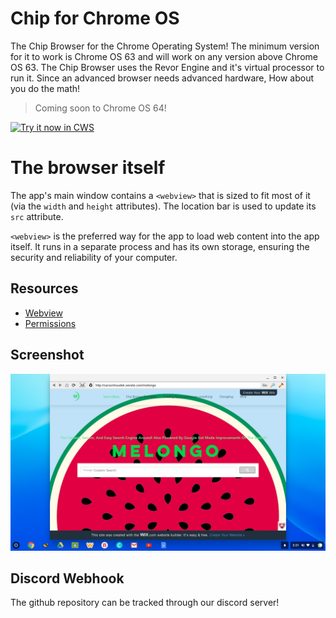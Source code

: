 # Chip for Chrome OS
The Chip Browser for the Chrome Operating System! The minimum version for it to work is Chrome OS 63 and will work on any version above Chrome OS 63. The Chip Browser uses the Revor Engine and it's virtual processor to run it. Since an advanced browser needs advanced hardware, How about you do the math!

> Coming soon to Chrome OS 64!

<a target="_blank" href="https://chrome.google.com/webstore/detail/edggnmnajhcbhlnpjnogkjpghaikidaa">![Try it now in CWS](https://raw.github.com/GoogleChrome/chrome-app-samples/master/tryitnowbutton.png "Click here to install Chip for Chrome OS from the Chrome Web Store")</a>

# The browser itself

The app's main window contains a `<webview>` that is sized to fit most of it
(via the `width` and `height` attributes). The location bar is used to
update its `src` attribute.

`<webview>` is the preferred way for the app to load web content into the app itself. It
runs in a separate process and has its own storage, ensuring the security and
reliability of your computer.

## Resources

* [Webview](http://developer.chrome.com/apps/app_external.html#webview)
* [Permissions](http://developer.chrome.com/apps/manifest.html#permissions)

## Screenshot

![screenshot](https://raw.githubusercontent.com/Dynamic-Build/Chip-for-Chrome-OS/master/assets/screenshot_1280_800.png)

## Discord Webhook
The github repository can be tracked through our discord server!
